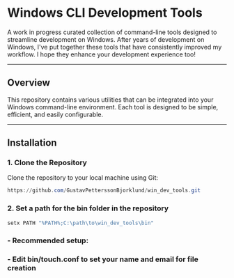 # Windows CLI Development Tools

A work in progress curated collection of command-line tools designed to streamline development on Windows. After years of development on Windows, I've put together these tools that have consistently improved my workflow. I hope they enhance your development experience too!

---

## Overview

This repository contains various utilities that can be integrated into your Windows command-line environment. Each tool is designed to be simple, efficient, and easily configurable.

---

## Installation

### 1. Clone the Repository

Clone the repository to your local machine using Git:

``` powershell 
https://github.com/GustavPetterssonBjorklund/win_dev_tools.git
```

### 2. Set a path for the bin folder in the repository
``` powershell 
setx PATH "%PATH%;C:\path\to\win_dev_tools\bin"
```
### - Recommended setup:
### - Edit bin/touch.conf to set your name and email for file creation

